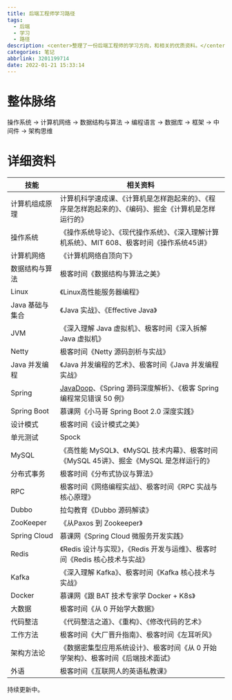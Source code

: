```yaml
---
title: 后端工程师学习路径
tags:
  - 后端
  - 学习
  - 路径
description: <center>整理了一份后端工程师的学习方向，和相关的优质资料。</center>
categories: 笔记
abbrlink: 3201199714
date: 2022-01-21 15:33:14
---
```


# 整体脉络

 操作系统 → 计算机网络 → 数据结构与算法 → 编程语言 → 数据库 → 框架 → 中间件 → 架构思维

# 详细资料

| 技能            | 相关资料                                                     |
| --------------- | ------------------------------------------------------------ |
| 计算机组成原理  | 计算机科学速成课、《计算机是怎样跑起来的》、《程序是怎样跑起来的》、《编码》、掘金《计算机是怎样运行的》 |
| 操作系统        | 《操作系统导论》、《现代操作系统》、《深入理解计算机系统》、MIT 608、极客时间《操作系统45讲》 |
| 计算机网络      | 《计算机网络自顶向下》                                       |
| 数据结构与算法  | 极客时间《数据结构与算法之美》                               |
| Linux           | 《Linux高性能服务器编程》                                    |
| Java 基础与集合 | 《Java 实战》、《Effective Java》                            |
| JVM             | 《深入理解 Java 虚拟机》、极客时间《深入拆解 Java 虚拟机》   |
| Netty           | 极客时间《Netty 源码剖析与实战》                             |
| Java 并发编程   | 《Java 并发编程的艺术》、极客时间《Java 并发编程实战》       |
| Spring          | [JavaDoop](https://javadoop.com/)、《Spring 源码深度解析》、《极客 Spring 编程常见错误 50 例》 |
| Spring Boot     | 慕课网《小马哥 Spring Boot 2.0 深度实践》                    |
| 设计模式        | 极客时间《设计模式之美》                                     |
| 单元测试        | Spock                                                        |
| MySQL           | 《高性能 MySQL》、《MySQL 技术内幕》、极客时间《MySQL 45讲》、掘金《MySQL 是怎样运行的》 |
| 分布式事务      | 极客时间《分布式协议与算法》                                 |
| RPC             | 极客时间《网络编程实战》、极客时间《RPC 实战与核心原理》     |
| Dubbo           | 拉勾教育《Dubbo 源码解读》                                   |
| ZooKeeper       | 《从Paxos 到 Zookeeper》                                     |
| Spring Cloud    | 慕课网《Spring Cloud 微服务开发实践》                        |
| Redis           | 《Redis 设计与实现》，《Redis 开发与运维》、极客时间《Redis 核心技术与实战》 |
| Kafka           | 《深入理解 Kafka》、极客时间《Kafka 核心技术与实战》         |
| Docker          | 慕课网《跟 BAT 技术专家学 Docker + K8s》                     |
| 大数据          | 极客时间《从 0 开始学大数据》                                |
| 代码整洁        | 《代码整洁之道》、《重构》、《修改代码的艺术》               |
| 工作方法        | 极客时间《大厂晋升指南》、极客时间《左耳听风》               |
| 架构方法论      | 《数据密集型应用系统设计》、极客时间《从 0 开始学架构》、极客时间《后端技术面试》 |
| 外语            | 极客时间《互联网人的英语私教课》                             |





持续更新中。
